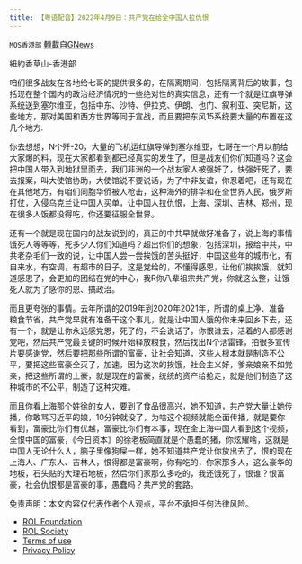 ```yaml
---
title: 【粤语配音】2022年4月9日：共产党在给全中国人拉仇恨
---
```

`MOS香港部` [轉載自GNews](https://gnews.org/zh-hans/2319390/)

紐約香草山-香港部

咱们很多战友在各地给七哥的提供很多的，在隔离期间，包括隔离背后的故事，包括现在整个国内的政治经济情况的一些绝对性的真实信息，还有一个就是红旗导弹系统送到塞尔维亚，包括中东、沙特、伊拉克、伊朗、也门、叙利亚、突尼斯，这些地方，那对美国和西方世界等同于宣战，而且要把东风15系统要大量的布置在这几个地方.

你去想想，N个歼-20，大量的飞机运红旗导弹到塞尔维亚，七哥在一个月以前给大家爆的料，现在大家都看到都已经真实的发生了，但是战友们你们知道吗？这会把中国人带入到地狱里面去，我们非洲的一个战友家人被强奸了，快强奸死了，要去报案，叫大使馆协助，大使馆说不要说话，为了中非友谊，你忍着吧，还有现在在其他地方，有咱们同胞华侨被人枪击，这种海外的排华和在全世界人民，俄罗斯打仗，入侵乌克兰让中国人买单，让中国人拉仇恨，上海、深圳、吉林、郑州，现在很多人饭都没得吃，你还要征服全世界。

还有一个就是现在国内的战友说到的，真正的中共早就做好准备了，说上海的事情饿死人等等等，死多少人你们知道吗？超出你们的想象，包括深圳，报给中共，中共老杂毛们一致的说，让中国人尝一尝挨饿的苦头挺好，中国这些年的城市化，有自来水，有空调，有超市的日子，这是党给的，不懂得感恩，让他们挨挨饿，就知道感恩了，会更加的团结在党的中心，我R你八辈祖宗共产党，你就这么整，让饿死人就为了感你的恩、搞政治。

而且更夸张的事情。去年所谓的2019年到2020年2021年，所谓的桌上净、准备粮食节省，共产党早就有准备干这个事儿，就是让中国人饿的你未来回乡下去，还有一个，就是让你永远感党恩，死了的，不会说话了，你恨谁去，活着的人都感谢党吧，然后共产党最关键的时候开始释放粮食，然后找出N个活雷锋，拍很多宣传片要感谢党，然后要把那些所谓的富豪，让社会知道，这些人根本就是制造不公平，要把这些富豪全灭了，加速，因为这次的挨饿，社会主义好，爹亲娘亲不如党亲，把这些所谓的土豪，就是现在的富豪，统统的资产给抢走，就是他们制造了这种城市的不公平，制造了这种灾难。

而且你看上海那个姓徐的女人，要到了食品很高兴，她不知道，共产党大量让她传播，你敢骂习近平的娘，10分钟就没了，为啥这个视频就能全面传播，就是要你看到，富豪比你们有优越，富豪比你们有本事，现在全上海中国人看到这个视频，全恨中国的富豪，《今日资本》的徐老板简直就是个愚蠢的猪，你炫耀啥，这就是中国人无论什么人，脑子里像狗屎一样，她不知道共产党让你放出去了，恨的现在上海人、广东人、吉林人，恨得都是富豪啊，你有吃的，你家那多人，这么豪华的地板，石头贴的大理石地板，然后你们家那么多吃的，我还饿死了，恨谁？恨富豪，社会仇恨都是富豪的事，愚蠢吗？共产党的套路。

 

免责声明：本文内容仅代表作者个人观点，平台不承担任何法律风险。

- [ROL Foundation](https://rolfoundation.org/)
- [ROL Society](https://rolsociety.org/)
- [Terms of use](https://gnews.org/terms-of-use-3/)
- [Privacy Policy](https://gnews.org/privacy-policy/)

